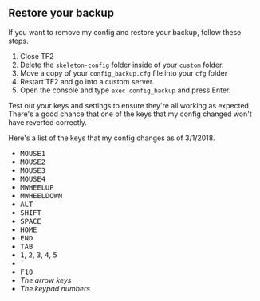 ## Restore your backup

If you want to remove my config and restore your backup, follow these steps.

1.  Close TF2
1.  Delete the `skeleton-config` folder inside of your `custom` folder.
1.  Move a copy of your `config_backup.cfg` file into your `cfg` folder
1.  Restart TF2 and go into a custom server.
1.  Open the console and type `exec config_backup` and press Enter.

Test out your keys and settings to ensure they're all working as expected. There's a good chance that one of the keys that my config changed won't have reverted correctly.

Here's a list of the keys that my config changes as of 3/1/2018.

- <kbd>MOUSE1</kbd>
- <kbd>MOUSE2</kbd>
- <kbd>MOUSE3</kbd>
- <kbd>MOUSE4</kbd>
- <kbd>MWHEELUP</kbd>
- <kbd>MWHEELDOWN</kbd>
- <kbd>ALT</kbd>
- <kbd>SHIFT</kbd>
- <kbd>SPACE</kbd>
- <kbd>HOME</kbd>
- <kbd>END</kbd>
- <kbd>TAB</kbd>
- <kbd>1</kbd>, <kbd>2</kbd>, <kbd>3</kbd>, <kbd>4</kbd>, <kbd>5</kbd>
- <kbd>`</kbd>
- <kbd>F10</kbd>
- _The arrow keys_
- _The keypad numbers_
